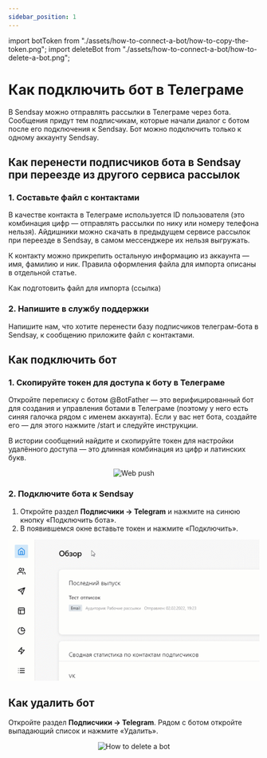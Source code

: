 ```yaml
---
sidebar_position: 1
---
```

import botToken from "./assets/how-to-connect-a-bot/how-to-copy-the-token.png";
import deleteBot from "./assets/how-to-connect-a-bot/how-to-delete-a-bot.png";

# Как подключить бот в Телеграме

В Sendsay можно отправлять рассылки в Телеграме через бота. Сообщения придут тем подписчикам, которые начали диалог с ботом после его подключения к Sendsay. Бот можно подключить только к одному аккаунту Sendsay.

## Как перенести подписчиков бота в Sendsay при переезде из другого сервиса рассылок
### 1. Составьте файл с контактами
В качестве контакта в Телеграме используется ID пользователя (это комбинация цифр — отправлять рассылки по нику или номеру телефона нельзя). Айдишники можно скачать в предыдущем сервисе рассылок при переезде в Sendsay, в самом мессенджере их нельзя выгружать.

К контакту можно прикрепить остальную информацию из аккаунта — имя, фамилию и ник. Правила оформления файла для импорта описаны в отдельной статье. 

Как подготовить файл для импорта (ссылка)

### 2. Напишите в службу поддержки
Напишите нам, что хотите перенести базу подписчиков телеграм-бота в Sendsay, к сообщению приложите файл с контактами.

## Как подключить бот
### 1. Скопируйте токен для доступа к боту в Телеграме
Откройте переписку с ботом @BotFather — это верифицированный бот для создания и управления ботами в Телеграме (поэтому у него есть синяя галочка рядом с именем аккаунта). Если у вас нет бота, создайте его — для этого нажмите /start и следуйте инструкции.

В истории сообщений найдите и скопируйте токен для настройки удалённого доступа — это длинная комбинация из цифр и латинских букв.

<p align="center">
    <img src={botToken} alt="Web push" />
</p>

### 2. Подключите бота к Sendsay
1. Откройте раздел **Подписчики → Telegram** и нажмите на синюю кнопку «Подключить бота».
2. В появившемся окне вставьте токен и нажмите «Подключить». 

![How to connect a bot](./assets/how-to-connect-a-bot/how-to-connect-a-bot.gif) <br/>

## Как удалить бот
Откройте раздел **Подписчики → Telegram**. Рядом с ботом откройте выпадающий список и нажмите «Удалить».

<p align="center">
    <img src={deleteBot} alt="How to delete a bot" />
</p>
